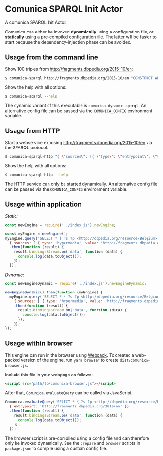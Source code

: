 # Comunica SPARQL Init Actor

A comunica SPARQL Init Actor.

Comunica can either be invoked **dynamically** using a configuration file,
or **statically** using a pre-compiled configuration file.
The latter will be faster to start because the dependency-injection phase can be avoided.

## Usage from the command line

Show 100 triples from http://fragments.dbpedia.org/2015-10/en:

```bash
$ comunica-sparql http://fragments.dbpedia.org/2015-10/en "CONSTRUCT WHERE { ?s ?p ?o } LIMIT 100"
```

Show the help with all options:

```bash
$ comunica-sparql --help
```

The dynamic variant of this executable is `comunica-dynamic-sparql`.
An alternative config file can be passed via the `COMUNICA_CONFIG` environment variable.

## Usage from HTTP

Start a webservice exposing http://fragments.dbpedia.org/2015-10/en via the SPARQL protocol.

```bash
$ comunica-sparql-http "{ \"sources\": [{ \"type\": \"entrypoint\", \"value\" : \"http://fragments.dbpedia.org/2015/en\" }]}""
```

Show the help with all options:

```bash
$ comunica-sparql-http --help
```

The HTTP service can only be started dynamically.
An alternative config file can be passed via the `COMUNICA_CONFIG` environment variable.

## Usage within application

_Static:_

```javascript
const newEngine = require('../index.js').newEngine;

const myEngine = newEngine();
myEngine.query('SELECT * { ?s ?p <http://dbpedia.org/resource/Belgium>. ?s ?p ?o } LIMIT 100',
  { sources: [ { type: 'hypermedia', value: 'http://fragments.dbpedia.org/2015/en' } ] })
  .then(function (result) {
    result.bindingsStream.on('data', function (data) {
      console.log(data.toObject());
    });
  });
```

_Dynamic:_

```javascript
const newEngineDynamic = require('../index.js').newEngineDynamic;

newEngineDynamic().then(function (myEngine) {
  myEngine.query('SELECT * { ?s ?p <http://dbpedia.org/resource/Belgium>. ?s ?p ?o } LIMIT 100',
    { sources: [ { type: 'hypermedia', value: 'http://fragments.dbpedia.org/2015/en' } ] })
    .then(function (result) {
      result.bindingsStream.on('data', function (data) {
        console.log(data.toObject());
      });
    });
});
```

## Usage within browser

This engine can run in the browser using [Webpack](https://www.npmjs.com/package/webpack).
To created a web-packed version of the engine, run `yarn browser` to create `dist/comunica-browser.js`.

Include this file in your webpage as follows:

```html
<script src="path/to/comunica-browser.js"></script>
```

After that, `Comunica.evaluateQuery` can be called via JavaScript. 

```javascript
Comunica.evaluateQuery('SELECT * { ?s ?p <http://dbpedia.org/resource/Belgium>. ?s ?p ?o } LIMIT 100',
  { entrypoint: 'http://fragments.dbpedia.org/2015/en' })
  .then(function (result) {
    result.bindingsStream.on('data', function (data) {
      console.log(data.toObject());
    });
  });
```

The browser script is pre-compiled using a config file and can therefore only be invoked dynamically.
See the `prepare` and `browser` scripts in `package.json` to compile using a custom config file.
